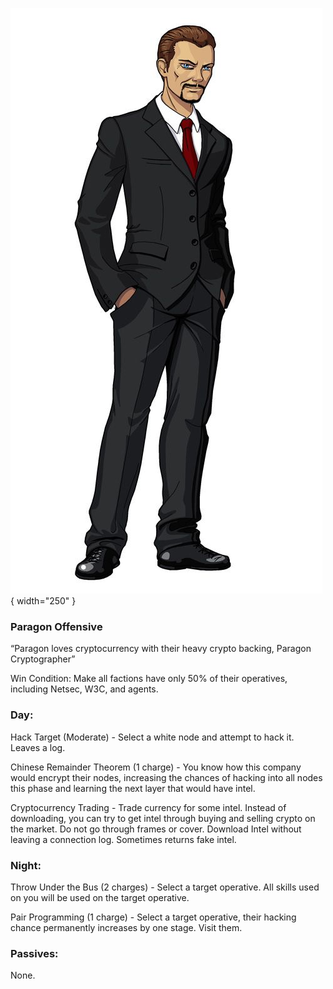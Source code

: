 ![paragoncryptographer.png](Images/paragoncryptographer.png){ width="250" }

### **Paragon Offensive**

“Paragon loves cryptocurrency with their heavy crypto backing, Paragon Cryptographer”

Win Condition: Make all factions have only 50% of their operatives, including Netsec, W3C, and agents. 

### **Day:**

Hack Target (Moderate) - Select a white node and attempt to hack it. Leaves a log.

Chinese Remainder Theorem (1 charge) - You know how this company would encrypt their nodes, increasing the chances of hacking into all nodes this phase and learning the next layer that would have intel.

Cryptocurrency Trading - Trade currency for some intel. Instead of downloading, you can try to get intel through buying and selling crypto on the market. Do not go through frames or cover. Download Intel without leaving a connection log. Sometimes returns fake intel.

### **Night:**

Throw Under the Bus (2 charges) - Select a target operative. All skills used on you will be used on the target operative.

Pair Programming (1 charge) - Select a target operative, their hacking chance permanently increases by one stage. Visit them.

### **Passives:**

None.